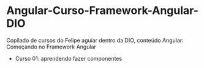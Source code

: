 # Angular-Curso-Framework-Angular-DIO
Copilado de cursos do Felipe aguiar dentro da DIO, conteúdo Angular: Começando no Framework Angular
- Curso 01: aprendendo fazer componentes